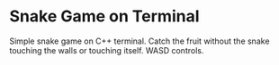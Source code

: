 # Snake Game on Terminal

Simple snake game on C++ terminal. Catch the fruit without the snake touching the walls or touching itself. 
WASD controls.